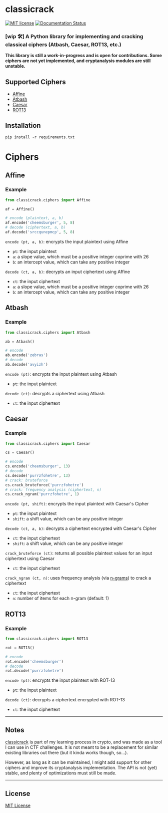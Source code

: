 # classicrack
[![MIT license](https://img.shields.io/badge/License-MIT-blue.svg)](https://lbesson.mit-license.org/)
[![Documentation Status](https://readthedocs.org/projects/classicrack/badge/?version=latest)](https://classicrack.readthedocs.io/en/latest/?badge=latest)

### [wip 🛠️] A Python library for implementing and cracking classical ciphers (Atbash, Caesar, ROT13, etc.)

**This library is still a work-in-progress and is open for contributions. Some ciphers are not yet implemented, and cryptanalysis modules are still unstable.**

## Supported Ciphers
* [Affine](https://github.com/starkfire/classicrack#affine)
* [Atbash](https://github.com/starkfire/classicrack#atbash)
* [Caesar](https://github.com/starkfire/classicrack#caesar)
* [ROT13](https://github.com/starkfire/classicrack#rot13)

## Installation
```
pip install -r requirements.txt
```

# Ciphers
## Affine
### Example
```py
from classicrack.ciphers import Affine

af = Affine()

# encode (plaintext, a, b)
af.encode('cheemsburger', 5, 8)
# decode (ciphertext, a, b)
af.decode('srccqunepmcp', 5, 8)
```

`encode (pt, a, b)`: encrypts the input plaintext using Affine
  * `pt`: the input plaintext
  * `a`: a slope value, which must be a positive integer coprime with 26
  * `b`: an intercept value, which can take any positive integer

`decode (ct, a, b)`: decrypts an input ciphertext using Affine
  * `ct`: the input ciphertext
  * `a`: a slope value, which must be a positive integer coprime with 26
  * `b`: an intercept value, which can take any positive integer

## Atbash
### Example
```py
from classicrack.ciphers import Atbash

ab = Atbash()

# encode
ab.encode('zebras')
# decode
ab.decode('avyizh')
```

`encode (pt)`: encrypts the input plaintext using Atbash
  * `pt`: the input plaintext

`decode (ct)`: decrypts a ciphertext using Atbash
  * `ct`: the input ciphertext

## Caesar
### Example
```py
from classicrack.ciphers import Caesar

cs = Caesar()

# encode
cs.encode('cheemsburger', 13)
# decode
cs.decode('purrzfohetre', 13)
# crack: bruteforce
cs.crack_bruteforce('purrzfohetre')
# crack: frequency analysis (ciphertext, n)
cs.crack_ngram('purrzfohetre', 1)
```

`encode (pt, shift)`: encrypts the input plaintext with Caesar's Cipher
  * `pt`: the input plaintext
  * `shift`: a shift value, which can be any positive integer

`decode (ct, a, b)`: decrypts a ciphertext encrypted with Caesar's Cipher
  * `ct`: the input ciphertext
  * `shift`: a shift value, which can be any positive integer

`crack_bruteforce (ct)`: returns all possible plaintext values for an input ciphertext using Caesar
  * `ct`: the input ciphertext

`crack_ngram (ct, n)`: uses frequency analysis (via [n-grams](https://en.wikipedia.org/wiki/N-gram)) to crack a ciphertext
  * `ct`: the input ciphertext
  * `n`: number of items for each n-gram (default: 1)

## ROT13
### Example
```py
from classicrack.ciphers import ROT13

rot = ROT13()

# encode
rot.encode('cheemsburger')
# decode
rot.decode('purrzfohetre')
```
`encode (pt)`: encrypts the input plaintext with ROT-13
  * `pt`: the input plaintext

`decode (ct)`: decrypts a ciphertext encrypted with ROT-13
  * `ct`: the input ciphertext

<hr>

## Notes
[classicrack](https://github.com/starkfire/classicrack) is part of my learning process in crypto, and was made as a tool I can use in CTF challenges. It is not meant to be a replacement for similar existing libraries out there (but it kinda works though, so...).

However, as long as it can be maintained, I might add support for other ciphers and improve its cryptanalysis implementation. The API is not (yet) stable, and plenty of optimizations must still be made.

<hr>

## License

[MIT License]()